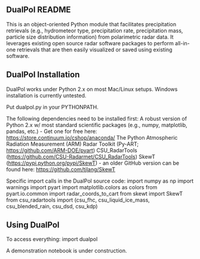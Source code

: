 DualPol README
--------------
This is an object-oriented Python module that facilitates precipitation retrievals (e.g., hydrometeor type, precipitation rate, precipitation mass, particle size distribution information) from polarimetric radar data. It leverages existing open source radar software packages to perform all-in-one retrievals that are then easily visualized or saved using existing software.

DualPol Installation
--------------------
DualPol works under Python 2.x on most Mac/Linux setups. Windows installation is currently untested.

Put dualpol.py in your PYTHONPATH.

The following dependencies need to be installed first:
A robust version of Python 2.x w/ most standard scientific packages (e.g., numpy, matplotlib, pandas, etc.) - Get one for free here: https://store.continuum.io/cshop/anaconda/
The Python Atmospheric Radiation Measurement (ARM) Radar Toolkit (Py-ART; https://github.com/ARM-DOE/pyart)
CSU_RadarTools (https://github.com/CSU-Radarmet/CSU_RadarTools)
SkewT (https://pypi.python.org/pypi/SkewT) - an older GitHub version can be found here: https://github.com/tjlang/SkewT

Specific import calls in the DualPol source code:
import numpy as np
import warnings
import pyart
import matplotlib.colors as colors
from pyart.io.common import radar_coords_to_cart
from skewt import SkewT
from csu_radartools import (csu_fhc, csu_liquid_ice_mass, csu_blended_rain,
                            csu_dsd, csu_kdp)

Using DualPol
-------------
To access everything:
import dualpol

A demonstration notebook is under construction.
